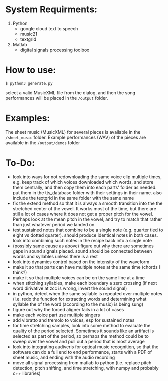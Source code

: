 # System Requirments:
1. Python
    * google cloud text to speech
    * music21
    * textgrid
2. Matlab
    * digital signals processing toolbox


# How to use:
```
$ python3 generate.py
```
select a valid MusicXML file from the dialog, and then the song performances will be placed in the `/output` folder. 

# Examples:
The sheet music (MusicXML) for several pieces is available in the `/sheet_music` folder. Example performances (WAV) of the pieces are available in the `/output/demos` folder

# To-Do:
* look into ways for not redownloading the same voice clip multiple times, e.g. keep track of which voices downloaded which words, and store them centrally, and then copy them into each parts' folder as needed. put them in the tts_database folder with their settings in their name. also include the textgrid in the same folder with the same name
* fix the extend method so that it is always a smooth transition into the the stretched center of the vowel. It works most of the time, but there are still a lot of cases where it does not get a proper pitch for the vowel. Perhaps look at the mean pitch in the vowel, and try to match that rather than just whatever period we landed on.
* test sustained notes that combine to be a single note (e.g. quarter tied to eight vs dotted quarter). should produce identical notes in both cases. look into combining such notes in the recipe back into a single note
* (possibly same cause as above) figure out why there are sometimes gaps in sound signals placed. sound should be connected between words and syllables unless there is a rest
* look into dynamics control based on the intensity of the waveform
* make it so that parts can have multiple notes at the same time (chords I think?)
* make it so that multiple voices can be on the same line at a time
* when stitching syllables, make each boundary a zero crossing (if next word dirivative at zcc is wrong, invert the sound signal)
* in python, detect when the same syllable is repeated over multiple notes (i.e. redo the function for extracting words and determining what syllable the of the word (according to the music) is being sung)
* figure out why the forced aligner fails in a lot of cases
* make each voice part use multiple singers
* add vibratto and tremolo to voices, esp for sustained notes
* for time stretching samples, look into some method to evaluate the quality of the period selected. Sometimes it sounds like an artifact is selected as part of the period, so perhaps the method could be to sweep over the vowel and pull out a period that is most average
* look into integrating audiveris for optical music recognition, so that the software can do a full end to end performance, starts with a PDF of sheet music, and ending with the audio recording
* move all signal processing from matlab to python (i.e. replace pitch detection, pitch shifting, and time stretching, with numpy and probably c++ libraries)

